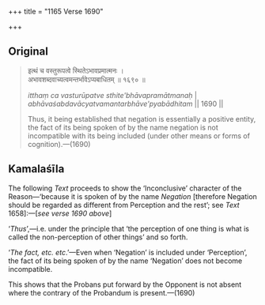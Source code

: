 +++
title = "1165 Verse 1690"

+++
## Original 
>
> इत्थं च वस्तुरूपत्वे स्थितेऽभावप्रमात्मनः ।  
> अभावशब्दवाच्यत्वमन्तर्भावेऽप्यबाधितम् ॥ १६९० ॥ 
>
> *itthaṃ ca vasturūpatve sthite'bhāvapramātmanaḥ* \|  
> *abhāvaśabdavācyatvamantarbhāve'pyabādhitam* \|\| 1690 \|\| 
>
> Thus, it being established that negation is essentially a positive entity, the fact of its being spoken of by the name negation is not incompatible with its being included (under other means or forms of cognition).—(1690)



## Kamalaśīla

The following *Text* proceeds to show the ‘Inconclusive’ character of the Reason—‘because it is spoken of by the name *Negation* [therefore Negation should be regarded as different from Perception and the rest’; see *Text* 1658]:—[*see verse 1690 above*]

‘*Thus*’,—i.e. under the principle that ‘the perception of one thing is what is called the non-perception of other things’ and so forth.

‘*The fact, etc. etc*.’—Even when ‘Negation’ is included under ‘Perception’, the fact of its being spoken of by the name ‘Negation’ does not become incompatible.

This shows that the Probans put forward by the Opponent is not absent where the contrary of the Probandum is present.—(1690)


